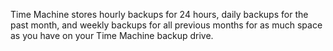 
Time Machine stores hourly backups for 24 hours, daily backups for the past month, and weekly backups for all previous months for as much space as you have on your Time Machine backup drive. 
